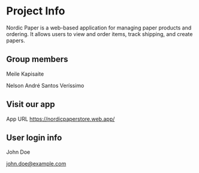 # **Project Info**

Nordic Paper is a web-based application for managing paper products and ordering. It allows users to view and order items, track shipping, and create papers.

## Group members

Meile Kapisaite

Nelson André Santos Veríssimo

## Visit our app



App URL https://nordicpaperstore.web.app/

## User login info

John Doe

john.doe@example.com

